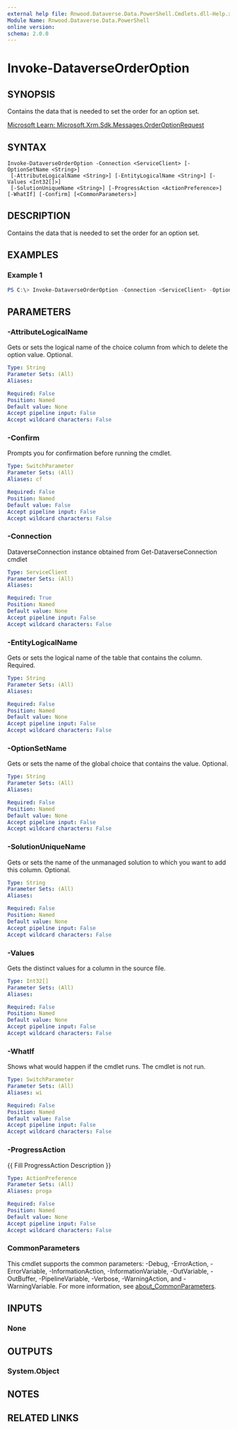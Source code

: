 ```yaml
---
external help file: Rnwood.Dataverse.Data.PowerShell.Cmdlets.dll-Help.xml
Module Name: Rnwood.Dataverse.Data.PowerShell
online version:
schema: 2.0.0
---
```


# Invoke-DataverseOrderOption

## SYNOPSIS
Contains the data that is needed to set the order for an option set.

[Microsoft Learn: Microsoft.Xrm.Sdk.Messages.OrderOptionRequest](https://learn.microsoft.com/dotnet/api/Microsoft.Xrm.Sdk.Messages.OrderOptionRequest)

## SYNTAX

```
Invoke-DataverseOrderOption -Connection <ServiceClient> [-OptionSetName <String>]
 [-AttributeLogicalName <String>] [-EntityLogicalName <String>] [-Values <Int32[]>]
 [-SolutionUniqueName <String>] [-ProgressAction <ActionPreference>] [-WhatIf] [-Confirm] [<CommonParameters>]
```

## DESCRIPTION
Contains the data that is needed to set the order for an option set.

## EXAMPLES

### Example 1
```powershell
PS C:\> Invoke-DataverseOrderOption -Connection <ServiceClient> -OptionSetName <String> -AttributeLogicalName <String> -EntityLogicalName <String> -Values <Int32> -SolutionUniqueName <String>
```

## PARAMETERS

### -AttributeLogicalName
Gets or sets the logical name of the choice column from which to delete the option value. Optional.

```yaml
Type: String
Parameter Sets: (All)
Aliases:

Required: False
Position: Named
Default value: None
Accept pipeline input: False
Accept wildcard characters: False
```

### -Confirm
Prompts you for confirmation before running the cmdlet.

```yaml
Type: SwitchParameter
Parameter Sets: (All)
Aliases: cf

Required: False
Position: Named
Default value: False
Accept pipeline input: False
Accept wildcard characters: False
```

### -Connection
DataverseConnection instance obtained from Get-DataverseConnection cmdlet

```yaml
Type: ServiceClient
Parameter Sets: (All)
Aliases:

Required: True
Position: Named
Default value: None
Accept pipeline input: False
Accept wildcard characters: False
```

### -EntityLogicalName
Gets or sets the logical name of the table that contains the column. Required.

```yaml
Type: String
Parameter Sets: (All)
Aliases:

Required: False
Position: Named
Default value: None
Accept pipeline input: False
Accept wildcard characters: False
```

### -OptionSetName
Gets or sets the name of the global choice that contains the value. Optional.

```yaml
Type: String
Parameter Sets: (All)
Aliases:

Required: False
Position: Named
Default value: None
Accept pipeline input: False
Accept wildcard characters: False
```

### -SolutionUniqueName
Gets or sets the name of the unmanaged solution to which you want to add this column. Optional.

```yaml
Type: String
Parameter Sets: (All)
Aliases:

Required: False
Position: Named
Default value: None
Accept pipeline input: False
Accept wildcard characters: False
```

### -Values
Gets the distinct values for a column in the source file.

```yaml
Type: Int32[]
Parameter Sets: (All)
Aliases:

Required: False
Position: Named
Default value: None
Accept pipeline input: False
Accept wildcard characters: False
```

### -WhatIf
Shows what would happen if the cmdlet runs. The cmdlet is not run.

```yaml
Type: SwitchParameter
Parameter Sets: (All)
Aliases: wi

Required: False
Position: Named
Default value: False
Accept pipeline input: False
Accept wildcard characters: False
```

### -ProgressAction
{{ Fill ProgressAction Description }}

```yaml
Type: ActionPreference
Parameter Sets: (All)
Aliases: proga

Required: False
Position: Named
Default value: None
Accept pipeline input: False
Accept wildcard characters: False
```

### CommonParameters
This cmdlet supports the common parameters: -Debug, -ErrorAction, -ErrorVariable, -InformationAction, -InformationVariable, -OutVariable, -OutBuffer, -PipelineVariable, -Verbose, -WarningAction, and -WarningVariable. For more information, see [about_CommonParameters](http://go.microsoft.com/fwlink/?LinkID=113216).

## INPUTS

### None
## OUTPUTS

### System.Object
## NOTES

## RELATED LINKS
